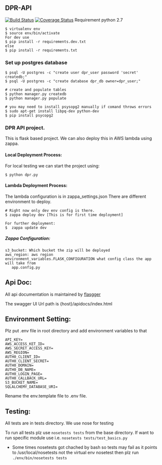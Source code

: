 ## DPR-API

[![Build Status](https://travis-ci.org/frictionlessdata/dpr-api.svg?branch=master)](https://travis-ci.org/frictionlessdata/dpr-api)
[![Coverage Status](https://coveralls.io/repos/github/frictionlessdata/dpr-api/badge.svg?branch=master)](https://coveralls.io/github/frictionlessdata/dpr-api?branch=master)
Requirement python 2.7

```
$ virtualenv env
$ source env/bin/activate
For dev use 
$ pip install -r requirements.dev.txt
else
$ pip install -r requirements.txt
```
### Set up postgres database

```
$ psql -U postgres -c "create user dpr_user password 'secret' createdb;"
$ psql -U postgres -c "create database dpr_db owner=dpr_user;"

# create and populate tables
$ python manager.py createdb
$ python manager.py populate

# you may need to install psysopg2 manually if comand throws errors
$ sudo apt-get install libpq-dev python-dev
$ pip install psycopg2
```

### DPR API project. 
This is flask based project. We can also deploy this in AWS lambda using zappa.

#### Local Deployment Process: 
For local testing we can start the project using:
    
```
$ python dpr.py
```

#### Lambda Deployment Process:
The lambda configuration is in zappa_settings.json
There are different environment to deploy.

    # Right now only dev env config is there.
    $ zappa deploy dev [This is for first time deployment]
    
    For further deployment:
    $  zappa update dev

##### Zappa Configuration:
```
s3_bucket: Which bucket the zip will be deployed
aws_region: aws region
environment_variables.FLASK_CONFIGURATION what config class the app will take from 
   app.config.py 
```
    
## Api Doc:
All api documentation is maintained by [flasgger](https://github.com/rochacbruno/flasgger)

The swagger UI Url path is {host}/apidocs/index.html
    
## Environment Setting:
Plz put .env file in root directory and add environment variables to that
```
API_KEY=
AWS_ACCESS_KET_ID=
AWS_SECRET_ACCESS_KEY=
AWS_REGION=
AUTH0_CLIENT_ID=
AUTH0_CLIENT_SECRET=
AUTH0_DOMAIN=
AUTH0_DB_NAME=
AUTH0_LOGIN_PAGE=
AUTH0_CALLBACK_URL=
S3_BUCKET_NAME=
SQLALCHEMY_DATABASE_URI=
```
Rename the env.template file to .env file.
    
## Testing:
All tests are in tests directory. We use nose for testing

To run all tests plz use ```nosetests tests``` from the base directory.
If want to run specific module use i.e. ```nosetests tests/test_basics.py```

* Some times nosetests got chached by bash so tests may fail as it points to /usr/local/nosetests
 not the virtual env nosetest
 then plz run ```./env/bin/nosetests tests```